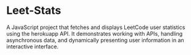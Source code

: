 # Leet-Stats
A JavaScript project that fetches and displays LeetCode user statistics using the herokuapp API. It demonstrates working with APIs, handling asynchronous data, and dynamically presenting user information in an interactive interface.
